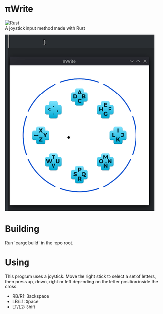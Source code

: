 # πWrite 
![Rust](https://github.com/santiagocezar/piwrite/workflows/Rust/badge.svg)  
A joystick input method made with Rust

![running πWrite](piwrite.gif)

# Building
Run ´cargo build´ in the repo root.

# Using
This program uses a joystick. Move the right stick to select a set of letters, then press up, down, right or left depending on the letter position inside the cross.  
- RB/R1: Backspace
- LB/L1: Space
- LT/L2: Shift
